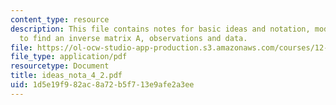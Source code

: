 ```yaml
---
content_type: resource
description: This file contains notes for basic ideas and notation, models and how
  to find an inverse matrix A, observations and data.
file: https://ol-ocw-studio-app-production.s3.amazonaws.com/courses/12-864-inference-from-data-and-models-spring-2005/1d5e19f982ac8a72b5f713e9afe2a3ee_ideas_nota_4_2.pdf
file_type: application/pdf
resourcetype: Document
title: ideas_nota_4_2.pdf
uid: 1d5e19f9-82ac-8a72-b5f7-13e9afe2a3ee
---
```

